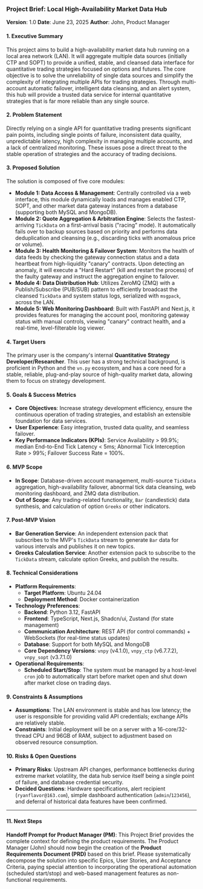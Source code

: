 ### **Project Brief: Local High-Availability Market Data Hub**

**Version**: 1.0
**Date**: June 23, 2025
**Author**: John, Product Manager

#### **1. Executive Summary**
This project aims to build a high-availability market data hub running on a local area network (LAN). It will aggregate multiple data sources (initially CTP and SOPT) to provide a unified, stable, and cleansed data interface for quantitative trading strategies focused on options and futures. The core objective is to solve the unreliability of single data sources and simplify the complexity of integrating multiple APIs for trading strategies. Through multi-account automatic failover, intelligent data cleansing, and an alert system, this hub will provide a trusted data service for internal quantitative strategies that is far more reliable than any single source.

#### **2. Problem Statement**
Directly relying on a single API for quantitative trading presents significant pain points, including single points of failure, inconsistent data quality, unpredictable latency, high complexity in managing multiple accounts, and a lack of centralized monitoring. These issues pose a direct threat to the stable operation of strategies and the accuracy of trading decisions.

#### **3. Proposed Solution**
The solution is composed of five core modules:
* **Module 1: Data Access & Management**: Centrally controlled via a web interface, this module dynamically loads and manages enabled CTP, SOPT, and other market data gateway instances from a database (supporting both MySQL and MongoDB).
* **Module 2: Quote Aggregation & Arbitration Engine**: Selects the fastest-arriving `TickData` on a first-arrival basis ("racing" mode). It automatically fails over to backup sources based on priority and performs data deduplication and cleansing (e.g., discarding ticks with anomalous price or volume).
* **Module 3: Health Monitoring & Failover System**: Monitors the health of data feeds by checking the gateway connection status and a data heartbeat from high-liquidity "canary" contracts. Upon detecting an anomaly, it will execute a "Hard Restart" (kill and restart the process) of the faulty gateway and instruct the aggregation engine to failover.
* **Module 4: Data Distribution Hub**: Utilizes ZeroMQ (ZMQ) with a Publish/Subscribe (PUB/SUB) pattern to efficiently broadcast the cleansed `TickData` and system status logs, serialized with `msgpack`, across the LAN.
* **Module 5: Web Monitoring Dashboard**: Built with FastAPI and Next.js, it provides features for managing the account pool, monitoring gateway status with manual controls, viewing "canary" contract health, and a real-time, level-filterable log viewer.

#### **4. Target Users**
The primary user is the company's internal **Quantitative Strategy Developer/Researcher**. This user has a strong technical background, is proficient in Python and the `vn.py` ecosystem, and has a core need for a stable, reliable, plug-and-play source of high-quality market data, allowing them to focus on strategy development.

#### **5. Goals & Success Metrics**
* **Core Objectives**: Increase strategy development efficiency, ensure the continuous operation of trading strategies, and establish an extensible foundation for data services.
* **User Experience**: Easy integration, trusted data quality, and seamless failover.
* **Key Performance Indicators (KPIs)**: Service Availability > 99.9%; median End-to-End Tick Latency < 5ms; Abnormal Tick Interception Rate > 99%; Failover Success Rate = 100%.

#### **6. MVP Scope**
* **In Scope**: Database-driven account management, multi-source `TickData` aggregation, high-availability failover, abnormal tick data cleansing, web monitoring dashboard, and ZMQ data distribution.
* **Out of Scope**: Any trading-related functionality, `Bar` (candlestick) data synthesis, and calculation of option `Greeks` or other indicators.

#### **7. Post-MVP Vision**
* **Bar Generation Service**: An independent extension pack that subscribes to the MVP's `TickData` stream to generate `Bar` data for various intervals and publishes it on new topics.
* **Greeks Calculation Service**: Another extension pack to subscribe to the `TickData` stream, calculate option Greeks, and publish the results.

#### **8. Technical Considerations**
* **Platform Requirements**:
    * **Target Platform**: Ubuntu 24.04
    * **Deployment Method**: Docker containerization
* **Technology Preferences**:
    * **Backend**: Python 3.12, FastAPI
    * **Frontend**: TypeScript, Next.js, Shadcn/ui, Zustand (for state management)
    * **Communication Architecture**: REST API (for control commands) + WebSockets (for real-time status updates)
    * **Database**: Support for both MySQL and MongoDB
    * **Core Dependency Versions**: `vnpy` (v4.1.0), `vnpy_ctp` (v6.7.7.2), `vnpy_sopt` (v3.7.1.0)
* **Operational Requirements**:
    * **Scheduled Start/Stop**: The system must be managed by a host-level `cron` job to automatically start before market open and shut down after market close on trading days.

#### **9. Constraints & Assumptions**
* **Assumptions**: The LAN environment is stable and has low latency; the user is responsible for providing valid API credentials; exchange APIs are relatively stable.
* **Constraints**: Initial deployment will be on a server with a 16-core/32-thread CPU and 96GB of RAM, subject to adjustment based on observed resource consumption.

#### **10. Risks & Open Questions**
* **Primary Risks**: Upstream API changes, performance bottlenecks during extreme market volatility, the data hub service itself being a single point of failure, and database credential security.
* **Decided Questions**: Hardware specifications, alert recipient (`ryanflavor@163.com`), simple dashboard authentication (`admin`/`123456`), and deferral of historical data features have been confirmed.

---
#### **11. Next Steps**

**Handoff Prompt for Product Manager (PM)**:
This Project Brief provides the complete context for defining the product requirements. The Product Manager (John) should now begin the creation of the **Product Requirements Document (PRD)** based on this brief. Please systematically decompose the solution into specific Epics, User Stories, and Acceptance Criteria, paying special attention to incorporating the operational automation (scheduled start/stop) and web-based management features as non-functional requirements.